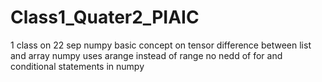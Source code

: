 # Class1_Quater2_PIAIC
1 class on 22 sep
numpy 
basic concept on tensor
difference between list and array
numpy uses arange instead of range
no nedd of for and conditional statements in numpy 
